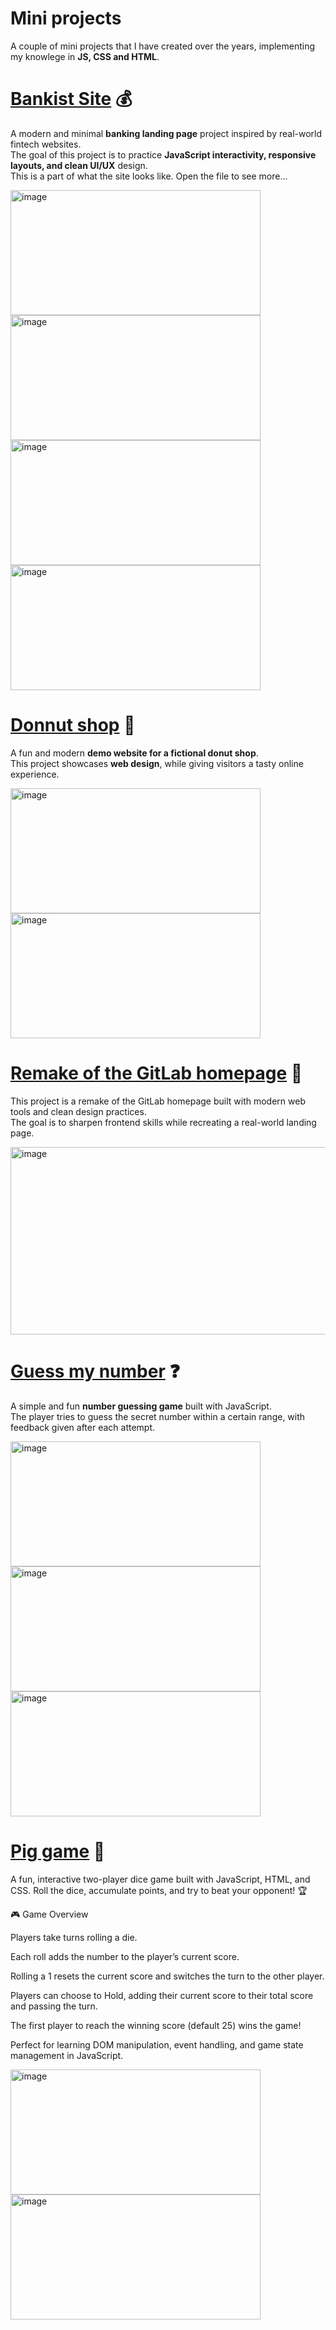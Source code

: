 # Mini projects

A couple of mini projects that I have created over the years, implementing my knowlege in **JS, CSS and HTML**.

# [Bankist Site](https://github.com/YoanaBorisova08/mini_projects_/tree/main/Advanced_site_bankist) 💰

A modern and minimal **banking landing page** project inspired by real-world fintech websites.  
The goal of this project is to practice **JavaScript interactivity, responsive layouts, and clean UI/UX** design.  
This is a part of what the site looks like. Open the file to see more...

<img width="400" height="200" alt="image" src="https://github.com/user-attachments/assets/3584b8b5-9dbd-4a0c-99d2-aecb791b41de" />
<img  width="400" height="200" alt="image" src="https://github.com/user-attachments/assets/0f0c91e3-df34-4624-a248-28563564eada" />
<img  width="400" height="200" alt="image" src="https://github.com/user-attachments/assets/a11ba320-78d8-4ea7-be03-3bbf6eb76c20" />
<img  width="400" height="200" alt="image" src="https://github.com/user-attachments/assets/5e72db01-6b1e-4371-9fa9-d024cfee86e6" />


# [Donnut shop](https://github.com/YoanaBorisova08/mini_projects_/tree/main/Donnut_shop_site) 🍩

A fun and modern **demo website for a fictional donut shop**.  
This project showcases **web design**, while giving visitors a tasty online experience.  

<img width="400" height="200" alt="image" src="https://github.com/user-attachments/assets/237e041f-6563-42c0-bdae-6fd1d3832d68" />
<img width="400" height="200" alt="image" src="https://github.com/user-attachments/assets/4337c58c-2c66-4134-8a0b-0b1f4e4bf177" />


# [Remake of the GitLab homepage](https://github.com/YoanaBorisova08/mini_projects_/tree/main/Gitlab_Remake) 🦊

This project is a remake of the GitLab homepage built with modern web tools and clean design practices.  
The goal is to sharpen frontend skills while recreating a real-world landing page.

<img width="600" height="300" alt="image" src="https://github.com/user-attachments/assets/2d25b480-0e52-46c0-9ca2-fe7a6dfb449f" />


# [Guess my number](https://github.com/YoanaBorisova08/mini_projects_/tree/main/Guess_My_Number) ❓

A simple and fun **number guessing game** built with JavaScript.  
The player tries to guess the secret number within a certain range, with feedback given after each attempt.  


<img width="400" height="200" alt="image" src="https://github.com/user-attachments/assets/e49421b7-f301-4690-a0e4-62d596bd8a88" />
<img width="400" height="200" alt="image" src="https://github.com/user-attachments/assets/bafdfff0-f399-4684-b167-ed96c7605f7c" />
<img width="400" height="200" alt="image" src="https://github.com/user-attachments/assets/1d3fe77a-190a-421c-a117-4f12cd235d26" />


# [Pig game](https://github.com/YoanaBorisova08/mini_projects_/tree/main/Pig_game) 🐷

A fun, interactive two-player dice game built with JavaScript, HTML, and CSS. Roll the dice, accumulate points, and try to beat your opponent! 🏆

🎮 Game Overview

Players take turns rolling a die.

Each roll adds the number to the player’s current score.

Rolling a 1 resets the current score and switches the turn to the other player.

Players can choose to Hold, adding their current score to their total score and passing the turn.

The first player to reach the winning score (default 25) wins the game!

Perfect for learning DOM manipulation, event handling, and game state management in JavaScript.


<img width="400" height="200" alt="image" src="https://github.com/user-attachments/assets/1f36f7a3-0388-4b05-ac30-19d42abf919c" />
<img width="400" height="200" alt="image" src="https://github.com/user-attachments/assets/665acfb2-eaf7-4a14-a465-d72cb0afeaa5" />




